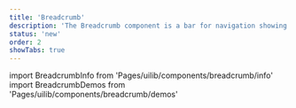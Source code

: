 ```yaml
---
title: 'Breadcrumb'
description: 'The Breadcrumb component is a bar for navigation showing current web path'
status: 'new'
order: 2
showTabs: true
---
```


import BreadcrumbInfo from 'Pages/uilib/components/breadcrumb/info'
import BreadcrumbDemos from 'Pages/uilib/components/breadcrumb/demos'

<BreadcrumbInfo />
<BreadcrumbDemos />
